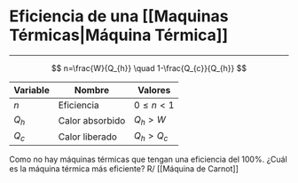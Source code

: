 # Eficiencia de una [[Maquinas Térmicas|Máquina Térmica]]
***
$$
n=\frac{W}{Q_{h}} \quad 1-\frac{Q_{c}}{Q_{h}}
$$

| Variable | Nombre          | Valores       |
| -------- | --------------- | ------------- |
| $n$      | Eficiencia      | $0\leq n<1$   |
| $Q_{h}$  | Calor absorbido | $Q_{h}>W$     |
| $Q_{c}$  | Calor liberado  | $Q_{h}>Q_{c}$ |
Como no hay máquinas térmicas que tengan una eficiencia del 100%. ¿Cuál es la máquina térmica más eficiente?
	 R/ [[Máquina de Carnot]]
